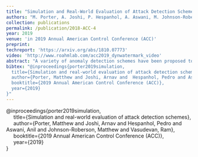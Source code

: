 ```yaml
---
title: "Simulation and Real-World Evaluation of Attack Detection Schemes"
authors: "M. Porter, A. Joshi, P. Hespanhol, A. Aswani, M. Johnson-Roberson, R. Vasudevan"
collection: publications
permalink: /publication/2018-ACC-4
year: 2019
venue: 'in 2019 Annual American Control Conference (ACC)'
preprint:
techreport: 'https://arxiv.org/abs/1810.07773'
video: 'http://www.roahmlab.com/acc2019_dynwatermark_video'
abstract: "A variety of anomaly detection schemes have been proposed to detect malicious attacks to Cyber-Physical Systems. Among these schemes, Dynamic Watermarking methods have been proven highly effective at detecting a wide range of attacks. Unfortunately, in contrast to other anomaly detectors, no method has been presented to design a Dynamic Watermarking detector to achieve a user-specified false alarm rate, or subsequently evaluate the capabilities of an attacker under such a selection. This paper describes methods to measure the capability of an attacker, to numerically approximate this metric, and to design a Dynamic Watermarking detector that can achieve a user-specified rate of false alarms. The performance of the Dynamic Watermarking detector is compared to three classical anomaly detectors in simulation and on a real-world platform. These experiments illustrate that the attack capability under the Dynamic Watermarking detector is comparable to those of classic anomaly detectors. Importantly, these experiments also make clear that the Dynamic Watermarking detector is consistently able to detect attacks that the other class of detectors are unable to identify."
bibtex: "@inproceedings{porter2019simulation,
  title={Simulation and real-world evaluation of attack detection schemes},
  author={Porter, Matthew and Joshi, Arnav and  Hespanhol, Pedro and Aswani, Anil and Johnson-Roberson, Matthew and  Vasudevan, Ram},
  booktitle={2019 Annual American Control Conference (ACC)},
  year={2019}
}"
---
```

@inproceedings{porter2019simulation,<br>
&nbsp;&nbsp;&nbsp;&nbsp; title={Simulation and real-world evaluation of attack detection schemes},<br>
&nbsp;&nbsp;&nbsp;&nbsp; author={Porter, Matthew and Joshi, Arnav and  Hespanhol, Pedro and Aswani, Anil and Johnson-Roberson, Matthew and  Vasudevan, Ram},<br>
&nbsp;&nbsp;&nbsp;&nbsp;  booktitle={2019 Annual American Control Conference (ACC)},<br>
&nbsp;&nbsp;&nbsp;&nbsp;  year={2019}<br>
}
